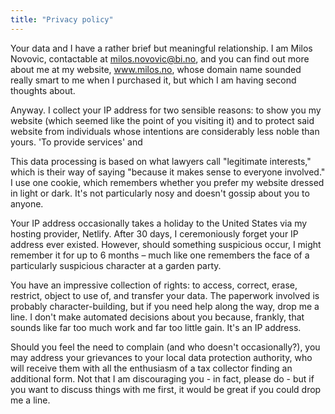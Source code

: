 ```yaml
---
title: "Privacy policy"
---
```


Your data and I have a rather brief but meaningful relationship. I am Milos Novovic, contactable at milos.novovic@bi.no, and you can find out more about me at my website, www.milos.no, whose domain name sounded really smart to me when I purchased it, but which I am having second thoughts about.

Anyway. I collect your IP address for two sensible reasons: to show you my website (which seemed like the point of you visiting it) and to protect said website from individuals whose intentions are considerably less noble than yours. 'To provide services' and 

This data processing is based on what lawyers call "legitimate interests," which is their way of saying "because it makes sense to everyone involved." I use one cookie, which remembers whether you prefer my website dressed in light or dark. It's not particularly nosy and doesn't gossip about you to anyone.

Your IP address occasionally takes a holiday to the United States via my hosting provider, Netlify.  After 30 days, I ceremoniously forget your IP address ever existed. However, should something suspicious occur, I might remember it for up to 6 months – much like one remembers the face of a particularly suspicious character at a garden party.

You have an impressive collection of rights: to access, correct, erase, restrict, object to use of, and transfer your data. The paperwork involved is probably character-building, but if you need help along the way, drop me a line. I don't make automated decisions about you because, frankly, that sounds like far too much work and far too little gain. It's an IP address.

Should you feel the need to complain (and who doesn't occasionally?), you may address your grievances to your local data protection authority, who will receive them with all the enthusiasm of a tax collector finding an additional form. Not that I am discouraging you - in fact, please do - but if you want to discuss things with me first, it would be great if you could drop me a line.